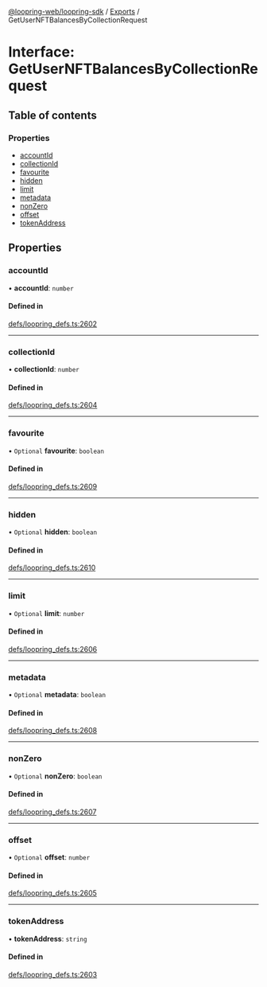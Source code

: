 [@loopring-web/loopring-sdk](../README.md) / [Exports](../modules.md) / GetUserNFTBalancesByCollectionRequest

# Interface: GetUserNFTBalancesByCollectionRequest

## Table of contents

### Properties

- [accountId](GetUserNFTBalancesByCollectionRequest.md#accountid)
- [collectionId](GetUserNFTBalancesByCollectionRequest.md#collectionid)
- [favourite](GetUserNFTBalancesByCollectionRequest.md#favourite)
- [hidden](GetUserNFTBalancesByCollectionRequest.md#hidden)
- [limit](GetUserNFTBalancesByCollectionRequest.md#limit)
- [metadata](GetUserNFTBalancesByCollectionRequest.md#metadata)
- [nonZero](GetUserNFTBalancesByCollectionRequest.md#nonzero)
- [offset](GetUserNFTBalancesByCollectionRequest.md#offset)
- [tokenAddress](GetUserNFTBalancesByCollectionRequest.md#tokenaddress)

## Properties

### accountId

• **accountId**: `number`

#### Defined in

[defs/loopring_defs.ts:2602](https://github.com/Loopring/loopring_sdk/blob/427d9da/src/defs/loopring_defs.ts#L2602)

___

### collectionId

• **collectionId**: `number`

#### Defined in

[defs/loopring_defs.ts:2604](https://github.com/Loopring/loopring_sdk/blob/427d9da/src/defs/loopring_defs.ts#L2604)

___

### favourite

• `Optional` **favourite**: `boolean`

#### Defined in

[defs/loopring_defs.ts:2609](https://github.com/Loopring/loopring_sdk/blob/427d9da/src/defs/loopring_defs.ts#L2609)

___

### hidden

• `Optional` **hidden**: `boolean`

#### Defined in

[defs/loopring_defs.ts:2610](https://github.com/Loopring/loopring_sdk/blob/427d9da/src/defs/loopring_defs.ts#L2610)

___

### limit

• `Optional` **limit**: `number`

#### Defined in

[defs/loopring_defs.ts:2606](https://github.com/Loopring/loopring_sdk/blob/427d9da/src/defs/loopring_defs.ts#L2606)

___

### metadata

• `Optional` **metadata**: `boolean`

#### Defined in

[defs/loopring_defs.ts:2608](https://github.com/Loopring/loopring_sdk/blob/427d9da/src/defs/loopring_defs.ts#L2608)

___

### nonZero

• `Optional` **nonZero**: `boolean`

#### Defined in

[defs/loopring_defs.ts:2607](https://github.com/Loopring/loopring_sdk/blob/427d9da/src/defs/loopring_defs.ts#L2607)

___

### offset

• `Optional` **offset**: `number`

#### Defined in

[defs/loopring_defs.ts:2605](https://github.com/Loopring/loopring_sdk/blob/427d9da/src/defs/loopring_defs.ts#L2605)

___

### tokenAddress

• **tokenAddress**: `string`

#### Defined in

[defs/loopring_defs.ts:2603](https://github.com/Loopring/loopring_sdk/blob/427d9da/src/defs/loopring_defs.ts#L2603)
